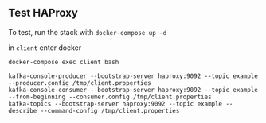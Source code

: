 ## Test HAProxy

To test, run the stack with `docker-compose up -d`

in `client` enter docker 

```
docker-compose exec client bash

kafka-console-producer --bootstrap-server haproxy:9092 --topic example --producer.config /tmp/client.properties
kafka-console-consumer --bootstrap-server haproxy:9092 --topic example --from-beginning --consumer.config /tmp/client.properties
kafka-topics --bootstrap-server haproxy:9092 --topic example --describe --command-config /tmp/client.properties
```